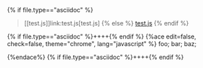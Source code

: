 {% if file.type=="asciidoc" %}
> [[test.js]]link:test.js[test.js]
{% else %}
> <a id="test.js" href="test.js">test.js</a>
{% endif %}

{% if file.type=="asciidoc" %}++++{% endif %}
{%ace edit=false, check=false, theme="chrome", lang="javascript" %}
foo;
bar;
baz;

{%endace%}
{% if file.type=="asciidoc" %}++++{% endif %}
